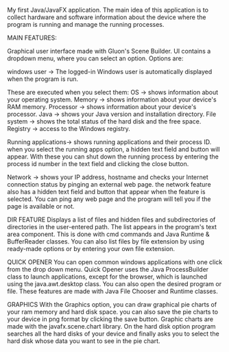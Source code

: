 My first Java/JavaFX application. The main idea of ​​this application is to collect hardware and software information about
the device where the program is running and manage the running processes.

MAIN FEATURES:

Graphical user interface made with Gluon's Scene Builder. UI contains a dropdown menu, where you can select an option.
Options are:

windows user -> The logged-in Windows user is automatically displayed when the program is run.

These are executed when you select them:
OS -> shows information about your operating system.
Memory -> shows information about your device's RAM memory.
Processor -> shows information about your device's processor.
Java -> shows your Java version and installation directory.
File system -> shows the total status of the hard disk and the free space.
Registry -> access to the Windows registry.

Running applications-> shows running applications and their process ID.
when you select the running apps option, a hidden text field and button will appear. 
With these you can shut down the running process by entering the process id number in the text field and clicking the close button.

Network -> shows your IP address, hostname and checks your Internet connection status by pinging an external web page.
the network feature also has a hidden text field and button that appear when the feature is selected.
You can ping any web page and the program will tell you if the page is available or not.

DIR FEATURE
Displays a list of files and hidden files and subdirectories of directories in the user-entered path.
The list appears in the program's text area component.
This is done with cmd commands and Java Runtime & BufferReader classes.
You can also list files by file extension by using ready-made options or by entering your own file extension.

QUICK OPENER
You can open common windows applications with one click from the drop down menu.
Quick Opener uses the Java ProcessBuilder class to launch applications, except for the browser, which is launched using
the java.awt.desktop class.
You can also open the desired program or file. These features are made with Java File Chooser and Runtime classes.

GRAPHICS
With the Graphics option, you can draw graphical pie charts of your ram memory and hard disk space.
you can also save the pie charts to your device in png format by clicking the save button.
Graphic charts are made with the javafx.scene.chart library.
On the hard disk option program searches all the hard disks of your device and finally asks you to select the hard disk whose data you want to see in the pie chart.
